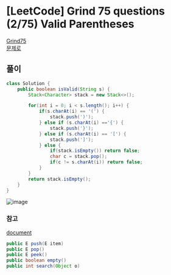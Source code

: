 # [LeetCode] Grind 75 questions (2/75) Valid Parentheses
<a href="https://www.techinterviewhandbook.org/grind75" target="_blank">Grind75</a>  
<a href="https://leetcode.com/problems/valid-parentheses/description/" target="_blank">문제로</a>

## 풀이
```java
class Solution {
    public boolean isValid(String s) {
        Stack<Character> stack = new Stack<>();

        for(int i = 0; i < s.length(); i++) {
            if(s.charAt(i) == '(') {
                stack.push(')');
            } else if (s.charAt(i) =='{') {
                stack.push('}');
            } else if (s.charAt(i) == '[') {
                stack.push(']');
            } else {
                if(stack.isEmpty()) return false;
                char c = stack.pop();
                if(c != s.charAt(i)) return false;
            }
        }
        return stack.isEmpty();
    }
}
```

![image](https://github.com/nullnull-kim/nullnull-kim.github.io/assets/77221161/1d4a93d4-1744-47db-bbbe-22cf45243343)

### 참고
<a href="https://docs.oracle.com/javase/8/docs/api/java/util/Stack.html" target="_blank">document</a>

```java
public E push(E item)
public E pop()
public E peek()
public boolean empty()
public int search(Object o) 
```